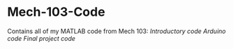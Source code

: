 # Mech-103-Code
Contains all of my MATLAB code from Mech 103:
*Introductory code*
*Arduino code*
*Final project code*
